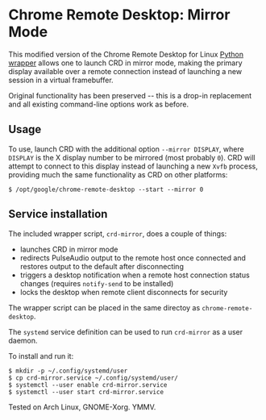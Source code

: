# Chrome Remote Desktop: Mirror Mode

This modified version of the Chrome Remote Desktop for Linux [Python wrapper](https://github.com/chromium/chromium/blob/master/remoting/host/linux/linux_me2me_host.py) allows one to launch CRD in mirror mode, making the primary display available over a remote connection instead of launching a new session in a virtual framebuffer.

Original functionality has been preserved -- this is a drop-in replacement and all existing command-line options work as before.

## Usage

To use, launch CRD with the additional option `--mirror DISPLAY`, where `DISPLAY` is the X display number to be mirrored (most probably `0`). CRD will attempt to connect to this display instead of launching a new `Xvfb` process, providing much the same functionality as CRD on other platforms:

```
$ /opt/google/chrome-remote-desktop --start --mirror 0
```

## Service installation

The included wrapper script, `crd-mirror`, does a couple of things:
* launches CRD in mirror mode
* redirects PulseAudio output to the remote host once connected and restores output to the default after disconnecting
* triggers a desktop notification when a remote host connection status changes (requires `notify-send` to be installed)
* locks the desktop when remote client disconnects for security

The wrapper script can be placed in the same directoy as `chrome-remote-desktop`.

The `systemd` service definition can be used to run `crd-mirror` as a user daemon.

To install and run it:
```
$ mkdir -p ~/.config/systemd/user
$ cp crd-mirror.service ~/.config/systemd/user/
$ systemctl --user enable crd-mirror.service
$ systemctl --user start crd-mirror.service
```

Tested on Arch Linux, GNOME-Xorg. YMMV.